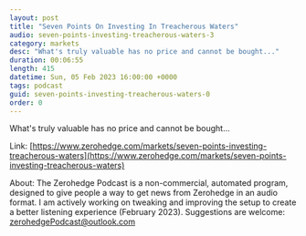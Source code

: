 ```yaml
---
layout: post
title: "Seven Points On Investing In Treacherous Waters"
audio: seven-points-investing-treacherous-waters-3
category: markets
desc: "What's truly valuable has no price and cannot be bought..."
duration: 00:06:55
length: 415
datetime: Sun, 05 Feb 2023 16:00:00 +0000
tags: podcast
guid: seven-points-investing-treacherous-waters-0
order: 0
---
```

What's truly valuable has no price and cannot be bought...

Link: [https://www.zerohedge.com/markets/seven-points-investing-treacherous-waters](https://www.zerohedge.com/markets/seven-points-investing-treacherous-waters)

About: The Zerohedge Podcast is a non-commercial, automated program, designed to give people a way to get news from Zerohedge in an audio format.  I am actively working on tweaking and improving the setup to create a better listening experience (February 2023).  Suggestions are welcome: [zerohedgePodcast@outlook.com](mailto:zerohedgePodcast@outlook.com)